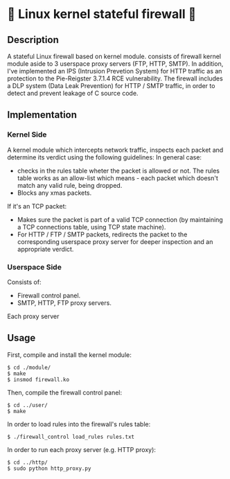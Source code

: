 # 🐧 Linux kernel stateful firewall 🧱

## Description

A stateful Linux firewall based on kernel module. consists of firewall kernel module aside to 3 userspace proxy servers (FTP, HTTP, SMTP).
In addition, I've implemented an IPS (Intrusion Prevetion System) for HTTP traffic as an protection to the Pie-Reigster 3.7.1.4 RCE vulnerability.
The firewall includes a DLP system (Data Leak Prevention) for HTTP / SMTP traffic, in order to detect and prevent leakage of C source code.


## Implementation

### Kernel Side

A kernel module which intercepts network traffic, inspects each packet and determine its verdict using the following guidelines:
In general case:
* checks in the rules table wheter the packet is allowed or not. The rules table works as an allow-list which means - each packet which doesn't match any valid rule, being dropped.
* Blocks any xmas packets.

If it's an TCP packet:
* Makes sure the packet is part of a valid TCP connection (by maintaining a TCP connections table, using TCP state machine).
* For HTTP / FTP / SMTP packets, redirects the packet to the corresponding userspace proxy server for deeper inspection and an appropriate verdict.

### Userspace Side

Consists of:
* Firewall control panel.
* SMTP, HTTP, FTP proxy servers.

Each proxy server 

## Usage

First, compile and install the kernel module:
```
$ cd ./module/
$ make						
$ insmod firewall.ko
```

Then, compile the firewall control panel:
```
$ cd ../user/				
$ make						
```

In order to load rules into the firewall's rules table:
```
$ ./firewall_control load_rules rules.txt
```

In order to run each proxy server (e.g. HTTP proxy):
```
$ cd ../http/
$ sudo python http_proxy.py
```

